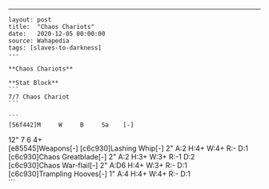 ---
    layout: post
    title:  "Chaos Chariots"
    date:   2020-12-05 00:00:00
    source: Wahapedia
    tags: [slaves-to-darkness]
    ---
    
    **Chaos Chariots**
    
    **Stat Block**
    ```
    7/7 Chaos Chariot
    ```
    
    ```
    [56f442]M     W     B     Sa    [-]
12"   7     6     4+    
[e85545]Weapons[-]
[c6c930]Lashing Whip[-]
2"     A:2    H:4+   W:4+   R:-    D:1   
[c6c930]Chaos Greatblade[-]
2"     A:2    H:3+   W:3+   R:-1   D:2   
[c6c930]Chaos War-flail[-]
2"     A:D6   H:4+   W:3+   R:-    D:1   
[c6c930]Trampling Hooves[-]
1"     A:4    H:4+   W:4+   R:-    D:1   
    ```
    
    
    
